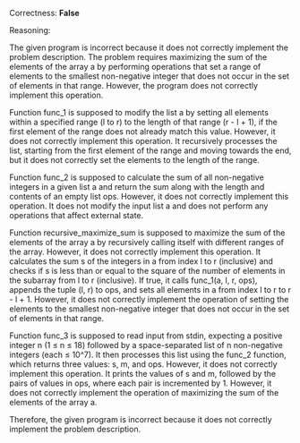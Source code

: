 Correctness: **False**

Reasoning:

The given program is incorrect because it does not correctly implement the problem description. The problem requires maximizing the sum of the elements of the array a by performing operations that set a range of elements to the smallest non-negative integer that does not occur in the set of elements in that range. However, the program does not correctly implement this operation.

Function func_1 is supposed to modify the list a by setting all elements within a specified range (l to r) to the length of that range (r - l + 1), if the first element of the range does not already match this value. However, it does not correctly implement this operation. It recursively processes the list, starting from the first element of the range and moving towards the end, but it does not correctly set the elements to the length of the range.

Function func_2 is supposed to calculate the sum of all non-negative integers in a given list a and return the sum along with the length and contents of an empty list ops. However, it does not correctly implement this operation. It does not modify the input list a and does not perform any operations that affect external state.

Function recursive_maximize_sum is supposed to maximize the sum of the elements of the array a by recursively calling itself with different ranges of the array. However, it does not correctly implement this operation. It calculates the sum s of the integers in a from index l to r (inclusive) and checks if s is less than or equal to the square of the number of elements in the subarray from l to r (inclusive). If true, it calls func_1(a, l, r, ops), appends the tuple (l, r) to ops, and sets all elements in a from index l to r to r - l + 1. However, it does not correctly implement the operation of setting the elements to the smallest non-negative integer that does not occur in the set of elements in that range.

Function func_3 is supposed to read input from stdin, expecting a positive integer n (1 ≤ n ≤ 18) followed by a space-separated list of n non-negative integers (each ≤ 10^7). It then processes this list using the func_2 function, which returns three values: s, m, and ops. However, it does not correctly implement this operation. It prints the values of s and m, followed by the pairs of values in ops, where each pair is incremented by 1. However, it does not correctly implement the operation of maximizing the sum of the elements of the array a.

Therefore, the given program is incorrect because it does not correctly implement the problem description.